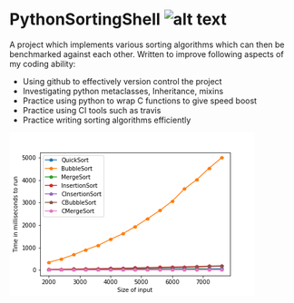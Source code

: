 # PythonSortingShell ![alt text](https://travis-ci.org/DavidLSmyth/PythonSortingShell.svg?branch=master)
A project which implements various sorting algorithms which can then be benchmarked against each other. Written to improve following aspects of my coding ability: 

* Using github to effectively version control the project
* Investigating python metaclasses, Inheritance, mixins
* Practice using python to wrap C functions to give speed boost
* Practice using CI tools such as travis
* Practice writing sorting algorithms efficiently


![alt text](https://github.com/DavidLSmyth/PythonSortingShell/blob/master/demo.png)

